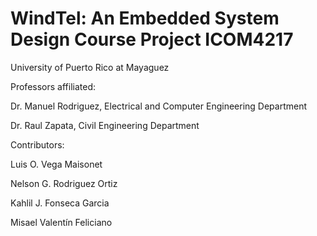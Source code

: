 # WindTel: An Embedded System Design Course Project ICOM4217

University of Puerto Rico at Mayaguez

Professors affiliated:

Dr. Manuel Rodriguez, Electrical and Computer Engineering Department

Dr. Raul Zapata, Civil Engineering Department

Contributors:

Luis O. Vega Maisonet

Nelson G. Rodriguez Ortiz

Kahlil J. Fonseca Garcia

Misael Valentín Feliciano
